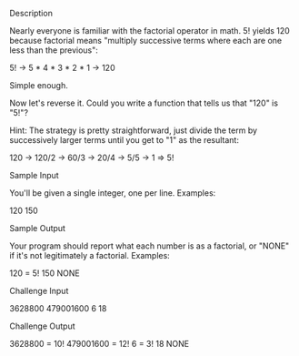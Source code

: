 Description

Nearly everyone is familiar with the factorial operator in math. 5! yields 120 because factorial means "multiply successive terms where each are one less than the previous":

5! -> 5 * 4 * 3 * 2 * 1 -> 120

Simple enough.

Now let's reverse it. Could you write a function that tells us that "120" is "5!"?

Hint: The strategy is pretty straightforward, just divide the term by successively larger terms until you get to "1" as the resultant:

120 -> 120/2 -> 60/3 -> 20/4 -> 5/5 -> 1 => 5!

Sample Input

You'll be given a single integer, one per line. Examples:

120
150

Sample Output

Your program should report what each number is as a factorial, or "NONE" if it's not legitimately a factorial. Examples:

120 = 5!
150   NONE

Challenge Input

3628800
479001600
6
18

Challenge Output

3628800 = 10!
479001600 = 12!
6 = 3!
18  NONE

